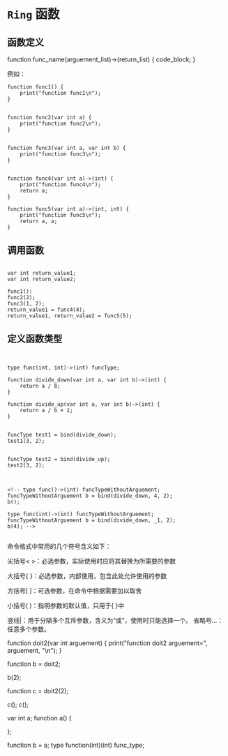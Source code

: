 # ```Ring``` 函数


## 函数定义

function func_name(arguement_list)->(return_list) {
    code_block;
}


例如：

```
function func1() {
    print("function func1\n");
}


function func2(var int a) {
    print("function func2\n");
}


function func3(var int a, var int b) {
    print("function func3\n");
}


function func4(var int a)->(int) {
    print("function func4\n");
    return a;
}

function func5(var int a)->(int, int) {
    print("function func5\n");
    return a, a;
}

```


## 调用函数

```

var int return_value1;
var int return_value2;

func1():
func2(2);
func3(1, 2);
return_value1 = func4(4);
return_value1, return_value2 = func5(5);
```


## 定义函数类型

```


type func(int, int)->(int) funcType;

function divide_down(var int a, var int b)->(int) {
    return a / b;
}

function divide_up(var int a, var int b)->(int) {
    return a / b + 1;
}


funcType test1 = bind(divide_down);
test1(3, 2);


funcType test2 = bind(divide_up);
test2(3, 2);



<!-- type func()->(int) funcTypeWithoutArguement;
funcTypeWithoutArguement b = bind(divide_down, 4, 2);
b();

type func(int)->(int) funcTypeWithoutArguement;
funcTypeWithoutArguement b = bind(divide_down, _1, 2);
b(4); -->


```


命令格式中常用的几个符号含义如下：

尖括号< >：必选参数，实际使用时应将其替换为所需要的参数

大括号{ }：必选参数，内部使用，包含此处允许使用的参数

方括号[ ]：可选参数，在命令中根据需要加以取舍

小括号( )：指明参数的默认值，只用于{ }中

竖线|：用于分隔多个互斥参数，含义为“或”，使用时只能选择一个。
省略号...：任意多个参数。



function doit2(var int arguement) {
    print("function doit2 arguement=", arguement, "\n");
}

function b = doit2;

b(2);


function c = doit2(2);

c();
c();


var int a;
function a() {

};

function b = a;
type function(int)(int) func_type;


<!-- type formateInt function(int) (int);


function println(formateInt func, int argument) {
    formateInt(argument);
} -->